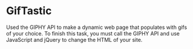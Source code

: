 # GifTastic

Used the GIPHY API to make a dynamic web page that populates with gifs of your choice. To finish this task, you must call the GIPHY API and use JavaScript and jQuery to change the HTML of your site.
